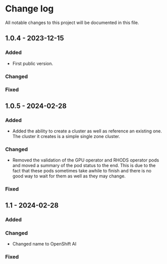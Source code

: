 # Change log

All notable changes to this project will be documented in this file.

## 1.0.4 - 2023-12-15

### Added
   * First public version.
### Changed
### Fixed

## 1.0.5 - 2024-02-28
### Added
   * Added the ability to create a cluster as well as reference an existing one. The cluster it creates is a simple single zone cluster.
### Changed
   * Removed the validation of the GPU operator and RHODS operator pods and moved a summary of the pod status to the end. This is due to the fact that these pods sometimes take awhile to finish and there is no good way to wait for them as well as they may change.
### Fixed

## 1.1 - 2024-02-28
### Added
### Changed
   * Changed name to OpenShift AI
### Fixed
